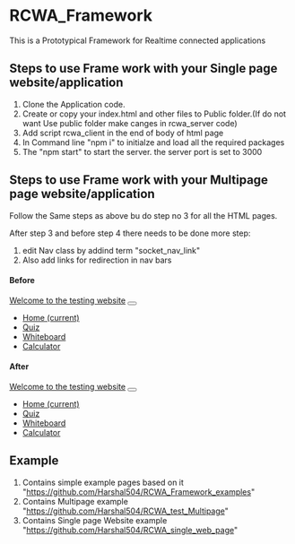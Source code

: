 # RCWA_Framework
This is a Prototypical Framework for Realtime connected applications

## Steps to use Frame work with your Single page website/application
1) Clone the Application code.
2) Create or copy your index.html and other files to Public folder.(If do not want Use public folder make canges in rcwa_server code)
3) Add script rcwa_client in the end of body of html page
4) In Command line "npm i" to initialze and load all the required packages
5) The "npm start" to start the server. the server port is set to 3000



## Steps to use Frame work with your Multipage page website/application
Follow the Same steps as above bu do step no 3  for all the HTML pages.

After step 3 and before step 4 there needs to be done more step:
1) edit Nav  class by addind term "socket_nav_link"
2) Also add links for redirection in nav bars

#### Before
   <nav class="navbar navbar-expand-lg navbar-light bg-light">
      <a class="navbar-brand socket_nav_link" href="/" >Welcome to the testing website</a>
      <button class="navbar-toggler" type="button" data-toggle="collapse" data-target="#navbarNav" aria-controls="navbarNav" aria-expanded="false" aria-label="Toggle navigation">
        <span class="navbar-toggler-icon"></span>
      </button>
      <div class="collapse navbar-collapse" id="navbarNav">
        <ul class="navbar-nav">
          <li class="nav-item active">
            <a class="nav-link " href="/" d>Home <span class="sr-only">(current)</span></a>
          </li>
          <li class="nav-item">
            <a class="nav-link " href="/quiz.html" >Quiz</a>
          </li>
          <li class="nav-item">
            <a class="nav-link " href="/whiteboard.html" >Whiteboard</a>
          </li>
          <li class="nav-item">
            <a class="nav-link " href="/calculator.html" >Calculator</a>
          </li>
        </ul>
      </div>
    </nav>


#### After
   <nav class="navbar navbar-expand-lg navbar-light bg-light">
      <a class="navbar-brand socket_nav_link" href="/" data-url="https://testmultipage.azurewebsites.net">Welcome to the testing website</a>
      <button class="navbar-toggler" type="button" data-toggle="collapse" data-target="#navbarNav" aria-controls="navbarNav" aria-expanded="false" aria-label="Toggle navigation">
        <span class="navbar-toggler-icon"></span>
      </button>
      <div class="collapse navbar-collapse" id="navbarNav">
        <ul class="navbar-nav">
          <li class="nav-item active">
            <a class="nav-link socket_nav_link" href="/" data-url="https://testmultipage.azurewebsites.net">Home <span class="sr-only">(current)</span></a>
          </li>
          <li class="nav-item">
            <a class="nav-link socket_nav_link" href="/quiz.html" data-url="https://testmultipage.azurewebsites.net/quiz.html">Quiz</a>
          </li>
          <li class="nav-item">
            <a class="nav-link socket_nav_link" href="/whiteboard.html" data-url="https://testmultipage.azurewebsites.net/whiteboard.html">Whiteboard</a>
          </li>
          <li class="nav-item">
            <a class="nav-link socket_nav_link" href="/calculator.html" data-url="https://testmultipage.azurewebsites.net/calculator.html">Calculator</a>
          </li>
        </ul>
      </div>
    </nav>


## Example
 1) Contains simple example pages based on it "https://github.com/Harshal504/RCWA_Framework_examples"
 2) Contains Multipage example "https://github.com/Harshal504/RCWA_test_Multipage"
 3) Contains Single page Website example "https://github.com/Harshal504/RCWA_single_web_page"
